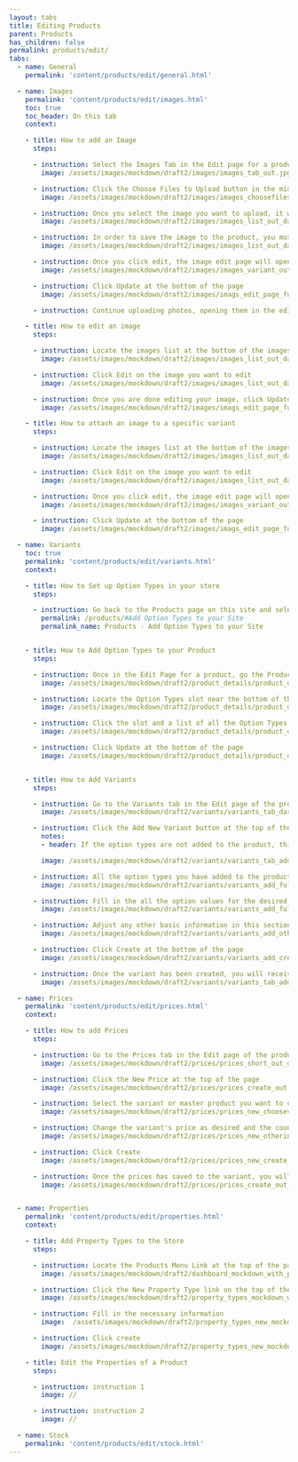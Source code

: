 ```yaml
---
layout: tabs
title: Editing Products
parent: Products
has_children: false
permalink: products/edit/
tabs:
  - name: General
    permalink: 'content/products/edit/general.html'

  - name: Images
    permalink: 'content/products/edit/images.html'
    toc: true
    toc_header: On this tab
    context:

    - title: How to add an Image
      steps:

      - instruction: Select the Images Tab in the Edit page for a product
        image: /assets/images/mockdown/draft2/images/images_tab_out.jpg

      - instruction: Click the Choose Files to Upload button in the middle of the page and select the image to upload
        image: /assets/images/mockdown/draft2/images/images_choosefiles_button_out.jpg

      - instruction: Once you select the image you want to upload, it will appear in the list at the bottom of the page
        image: /assets/images/mockdown/draft2/images/images_list_out_dark.jpg

      - instruction: In order to save the image to the product, you must open the image in the edit image page to attach it to a variant or all variants, add text for optional organization
        image: /assets/images/mockdown/draft2/images/images_list_out_dark_edit_button_dark.jpg

      - instruction: Once you click edit, the image edit page will open allowing to you attach your image to specific or all the variants. The image won't be saved until its attached to a variant.
        image: /assets/images/mockdown/draft2/images/images_variant_out_dark.jpg

      - instruction: Click Update at the bottom of the page
        image: /assets/images/mockdown/draft2/images/imags_edit_page_full_out_update_button_dark.jpg

      - instruction: Continue uploading photos, opening them in the edit view and attaching them to variants as needed.

    - title: How to edit an image
      steps:

      - instruction: Locate the images list at the bottom of the images tab
        image: /assets/images/mockdown/draft2/images/images_list_out_dark.jpg

      - instruction: Click Edit on the image you want to edit
        image: /assets/images/mockdown/draft2/images/images_list_out_dark_edit_button_dark.jpg

      - instruction: Once you are done editing your image, click Update at the bottom of the page
        image: /assets/images/mockdown/draft2/images/imags_edit_page_full_out_update_button_dark.jpg

    - title: How to attach an image to a specific variant
      steps:

      - instruction: Locate the images list at the bottom of the images tab
        image: /assets/images/mockdown/draft2/images/images_list_out_dark.jpg

      - instruction: Click Edit on the image you want to edit
        image: /assets/images/mockdown/draft2/images/images_list_out_dark_edit_button_dark.jpg

      - instruction: Once you click edit, the image edit page will open allowing to you attach your image to specific or all the variants. When you click on the Variant slot, a list of all the possible variants will populate.
        image: /assets/images/mockdown/draft2/images/images_variant_out_dark.jpg

      - instruction: Click Update at the bottom of the page
        image: /assets/images/mockdown/draft2/images/imags_edit_page_full_out_update_button_dark.jpg

  - name: Variants
    toc: true
    permalink: 'content/products/edit/variants.html'
    context:

    - title: How to Set up Option Types in your store
      steps:

      - instruction: Go back to the Products page on this site and select the 'Adding Option Types to your Site' section
        permalink: /products/#Add Option Types to your Site
        permalink_name: Products - Add Option Types to your Site


    - title: How to Add Option Types to your Product
      steps:

      - instruction: Once in the Edit Page for a product, go the Product Details tab
        image: /assets/images/mockdown/draft2/product_details/product_details_out_tab.jpg

      - instruction: Locate the Option Types slot near the bottom of the page.
        image: /assets/images/mockdown/draft2/product_details/product_details_bottom_out_option_types_dark.jpg

      - instruction: Click the slot and a list of all the Option Types you've created will appear. Scroll through the list or type the option type you want to select.
        image: /assets/images/mockdown/draft2/product_details/product_details_bottom_out_option_types_dark_bank.jpg

      - instruction: Click Update at the bottom of the page
        image: /assets/images/mockdown/draft2/product_details/product_details_bottom_out_option_types_dark_bank_update_button.jpg


    - title: How to Add Variants
      steps:

      - instruction: Go to the Variants tab in the Edit page of the product
        image: /assets/images/mockdown/draft2/variants/variants_tab_dark.jpg

      - instruction: Click the Add New Variant button at the top of the page
        notes:
        - header: If the option types are not added to the product, this button will not appear at the top of the page

        image: /assets/images/mockdown/draft2/variants/variants_tab_add_dark.jpg

      - instruction: All the option types you have added to the product in the product details tab will appear in the highlighted section below.
        image: /assets/images/mockdown/draft2/variants/variants_add_full_option_types_bank_out_dark.jpg

      - instruction: Fill in the all the option values for the desired option types that distinguish the variant from its parents product
        image: /assets/images/mockdown/draft2/variants/variants_add_full_option_types_bank_out.jpg

      - instruction: Adjust any other basic information in this section
        image: /assets/images/mockdown/draft2/variants/variants_add_other_information_out.jpg

      - instruction: Click Create at the bottom of the page
        image: /assets/images/mockdown/draft2/variants/variants_add_create_button.jpg

      - instruction: Once the variant has been created, you will receive a success banner at the bottom of the screen
        image: /assets/images/mockdown/draft2/variants/variants_tab_add_success_dark.jpg

  - name: Prices
    permalink: 'content/products/edit/prices.html'
    context:

    - title: How to add Prices
      steps:

      - instruction: Go to the Prices tab in the Edit page of the product
        image: /assets/images/mockdown/draft2/prices/prices_short_out_dark.jpg

      - instruction: Click the New Price at the top of the page
        image: /assets/images/mockdown/draft2/prices/prices_create_out.jpg

      - instruction: Select the variant or master product you want to change the price for
        image: /assets/images/mockdown/draft2/prices/prices_new_choosevariant_dark.jpg

      - instruction: Change the variant's price as desired and the country if necessary
        image: /assets/images/mockdown/draft2/prices/prices_new_otherinformation_dark.jpg

      - instruction: Click Create
        image: /assets/images/mockdown/draft2/prices/prices_new_create_button_dark.jpg

      - instruction: Once the prices has saved to the variant, you will receive a success banner at the bottom of the page
        image: /assets/images/mockdown/draft2/prices/prices_create_out_sucessful.jpg


  - name: Properties
    permalink: 'content/products/edit/properties.html'
    context:

    - title: Add Property Types to the Store
      steps:

      - instruction: Locate the Products Menu Link at the top of the page and select Property Types
        image: /assets/images/mockdown/draft2/dashboard_mockdown_with_property_types_screenshot.jpg

      - instruction: Click the New Property Type link on the top of the page
        image: /assets/images/mockdown/draft2/property_types_mockdown_with_new_property_type_screenshot_dark.jpg

      - instruction: Fill in the necessary information
        image:  /assets/images/mockdown/draft2/property_types_new_mockdown_screenshot_dark.jpg

      - instruction: Click create
        image: /assets/images/mockdown/draft2/property_types_new_mockdown_screenshot_with_create_button_screenshot_dark.jpg

    - title: Edit the Properties of a Product
      steps:

      - instruction: instruction 1
        image: //

      - instruction: instruction 2
        image: //

  - name: Stock
    permalink: 'content/products/edit/stock.html'
---
```

